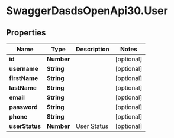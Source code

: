 # SwaggerDasdsOpenApi30.User

## Properties
Name | Type | Description | Notes
------------ | ------------- | ------------- | -------------
**id** | **Number** |  | [optional] 
**username** | **String** |  | [optional] 
**firstName** | **String** |  | [optional] 
**lastName** | **String** |  | [optional] 
**email** | **String** |  | [optional] 
**password** | **String** |  | [optional] 
**phone** | **String** |  | [optional] 
**userStatus** | **Number** | User Status | [optional] 
